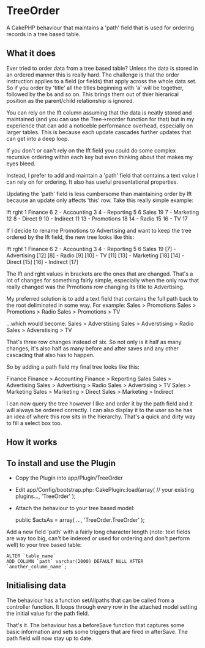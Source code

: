 TreeOrder
=============

A CakePHP behaviour that maintains a 'path' field that is used for ordering records in a tree based table.

What it does
------------

Ever tried to order data from a tree based table? Unless the data is stored in an ordered manner this is really hard. The challenge is that the order instruction applies to a field (or fields) that apply across the whole data set. So if you order by 'title' all the titles beginning with 'a' will be together, followed by the bs and so on. This brings them out of thier hierarical position as the parent/child relationship is ignored.

You can rely on the lft column assuming that the data is neatly stored and maintained (and you can use the Tree->reorder function for that) but in my experience that can add a noticeble performance overhead, especially on larger tables. This is because each update cascades further updates that can get into a deep loop.

If you don't or can't rely on the lft field you could do some complex recursive ordering within each key but even thinking about that makes my eyes bleed.

Instead, I prefer to add and maintain a 'path' field that contains a text value I can rely on for ordering. It also has useful presentational properties.

Updating the 'path' field is less cumbersome than maintaining order by lft because an update only affects 'this' row. Take this really simple example:

lft						rght
1	Finance					6
2		- Accounting		3
4		- Reporting			5
6	Sales					19
7		- Marketing			12
8			- Direct		9
10			- Indirect		11
13		- Promotions		18
14			- Radio			15
16			- TV			17


If I decide to rename Promotions to Advertising and want to keep the tree ordered by the lft field, the new tree looks like this:

lft						rght
1	Finance					6
2		- Accounting		3
4		- Reporting			5
6	Sales					19
[7]		- Advertising		[12]
[8]			- Radio			[9]
[10]		- TV			[11]
[13]	- Marketing			[18]
[14]		- Direct		[15]
[16]		- Indirect		[17]

The lft and rght values in brackets are the ones that are changed. That's a lot of changes for something fairly simple, especially when the only row that really changed was the Prmotions row changing its title to Advertising.

My preferred solution is to add a text field that contains the full path back to the root deliminated in some way. For example:
	Sales > Promotions
	Sales > Promotions > Radio
	Sales > Promotions > TV

...which would become:
	Sales > Adverstising
	Sales > Adverstising > Radio
	Sales > Adverstising > TV

That's three row changes instead of six. So not only is it half as many changes, it's also half as many before and after saves and any other cascading that also has to happen.

So by adding a path field my final tree looks like this:

Finance
Finance > Accounting
Finance > Reporting
Sales
Sales > Advertising
Sales > Advertising > Radio
Sales > Advertising > TV
Sales > Marketing
Sales > Marketing > Direct
Sales > Marketing > Indirect

I can now query the tree however I like and order it by the path field and it will always be ordered correctly. I can also display it to the user so he has an idea of where this row sits in the hierarchy. That's a quick and dirty way to fill a select box too.


How it works
------------

To install and use the Plugin
-----------------------------
* Copy the Plugin into app/Plugin/TreeOrder
* Edit app/Config/bootstrap.php:
	CakePlugin::load(array(
		// your existing plugins...,
		'TreeOrder'
	);

* Attach the behaviour to your tree based model:

	public $actsAs = array(
		...,
		'TreeOrder.TreeOrder'
	);

Add a new field 'path' with a fairly long character length (note: text fields are way too big, can't be indexed or used for ordering and don't perform well) to your tree based table:

	ALTER `table_name`
	ADD COLUMN `path` varchar(2000) DEFAULT NULL AFTER `another_column_name`;


Initialising data
-----------------

The behaviour has a function setAllpaths that can be called from a controller function. It loops through every row in the attached model setting the initial value for the path field.

That's it. The behaviour has a beforeSave function that captures some basic information and sets some triggers that are fired in afterSave. The path field will now stay up to date.
